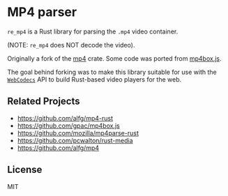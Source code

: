 # MP4 parser

`re_mp4` is a Rust library for parsing the `.mp4` video container.

(NOTE: `re_mp4` does NOT decode the video).

Originally a fork of the [mp4](https://github.com/alfg/mp4-rust) crate. Some code was ported from [mp4box.js](https://github.com/gpac/mp4box.js).

The goal behind forking was to make this library suitable for use with the [`WebCodecs`](https://developer.mozilla.org/en-US/docs/Web/API/WebCodecs_API) API to build Rust-based video players for the web.

## Related Projects
* https://github.com/alfg/mp4-rust
* https://github.com/gpac/mp4box.js
* https://github.com/mozilla/mp4parse-rust
* https://github.com/pcwalton/rust-media
* https://github.com/alfg/mp4

## License
MIT

